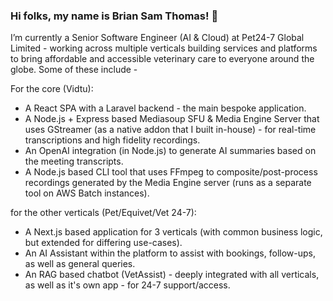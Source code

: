 ### Hi folks, my name is Brian Sam Thomas! 👋

I’m currently a Senior Software Engineer (AI & Cloud) at Pet24-7 Global Limited - working across multiple verticals building services and platforms to bring affordable and accessible veterinary care to everyone around the globe. Some of these include -

For the core (Vidtu):
- A React SPA with a Laravel backend - the main bespoke application.
- A Node.js + Express based Mediasoup SFU & Media Engine Server that uses GStreamer (as a native addon that I built in-house) - for real-time transcriptions and high fidelity recordings.
- An OpenAI integration (in Node.js) to generate AI summaries based on the meeting transcripts.
- A Node.js based CLI tool that uses FFmpeg to composite/post-process recordings generated by the Media Engine server (runs as a separate tool on AWS Batch instances).

for the other verticals (Pet/Equivet/Vet 24-7):
- A Next.js based application for 3 verticals (with common business logic, but extended for differing use-cases).
- An AI Assistant within the platform to assist with bookings, follow-ups, as well as general queries.
- An RAG based chatbot (VetAssist) - deeply integrated with all verticals, as well as it's own app - for 24-7 support/access.

<!--
**BRAiNCHiLD95/BRAiNCHiLD95** is a ✨ _special_ ✨ repository because its `README.md` (this file) appears on your GitHub profile.

Here are some ideas to get you started:

- 🔭 I’m currently working on ...
- 🌱 I’m currently learning ...
- 👯 I’m looking to collaborate on ...
- 🤔 I’m looking for help with ...
- 💬 Ask me about ...
- 📫 How to reach me: ...
- 😄 Pronouns: ...
- ⚡ Fun fact: ...
-->
